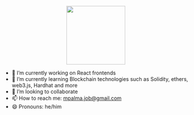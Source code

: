 <p align=center>
  <!-- img height=160 src="https://github-readme-stats.vercel.app/api?username=Manuelandro&theme=dark&show_icons=true" /-->
  <img height=160 src="https://github-readme-streak-stats.herokuapp.com/?user=Manuelandro&theme=dark" />
</p>


- 🔭 I’m currently working on React frontends
- 🌱 I’m currently learning Blockchain technologies such as Solidity, ethers, web3.js, Hardhat and more 
- 👯 I’m looking to collaborate
- 📫 How to reach me: mpalma.job@gmail.com
- 😄 Pronouns: he/him
